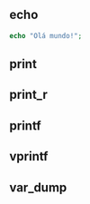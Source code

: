 ## echo
```php
echo "Olá mundo!";
```

## print

## print_r

## printf

## vprintf

## var_dump
<!--stackedit_data:
eyJoaXN0b3J5IjpbMTM5MTQ0NjU0Nl19
-->